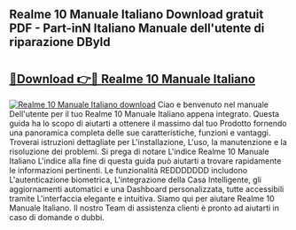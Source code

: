 ## Realme 10 Manuale Italiano Download gratuit PDF - Part-inN Italiano Manuale dell'utente di riparazione DById

# <h2><a href="http://dfe4a6.blite.top/?on=Realme+10+Manuale+Italiano">🔗Download 👉🔴 Realme 10 Manuale Italiano</a></h2>

[![Realme 10 Manuale Italiano download](https://i.imgur.com/lujVjoI.png)](http://dfe4a6.blite.top/?on=Realme+10+Manuale+Italiano)
Ciao e benvenuto nel manuale Dell'utente per il tuo Realme 10 Manuale Italiano appena integrato. Questa guida ha lo scopo di aiutarti a ottenere il massimo dal tuo Prodotto fornendo una panoramica completa delle sue caratteristiche, funzioni e vantaggi. Troverai istruzioni dettagliate per L'installazione, L'uso, la manutenzione e la risoluzione dei problemi. Si prega di notare L'indice Realme 10 Manuale Italiano L'indice alla fine di questa guida può aiutarti a trovare rapidamente le informazioni pertinenti. Le funzionalità REDDDDDDD includono L'autenticazione biometrica, L'integrazione della Casa Intelligente, gli aggiornamenti automatici e una Dashboard personalizzata, tutte accessibili tramite L'interfaccia elegante e intuitiva. Siamo qui per aiutare Realme 10 Manuale Italiano. Il nostro Team di assistenza clienti è pronto ad aiutarti in caso di domande o dubbi.
